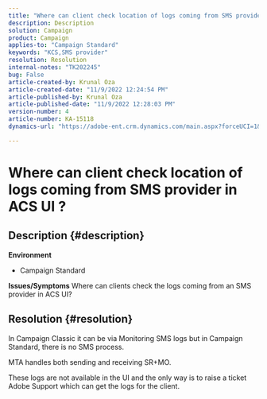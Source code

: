 ```yaml
---
title: "Where can client check location of logs coming from SMS provider in ACS UI ?"
description: Description
solution: Campaign
product: Campaign
applies-to: "Campaign Standard"
keywords: "KCS,SMS provider"
resolution: Resolution
internal-notes: "TK202245"
bug: False
article-created-by: Krunal Oza
article-created-date: "11/9/2022 12:24:54 PM"
article-published-by: Krunal Oza
article-published-date: "11/9/2022 12:28:03 PM"
version-number: 4
article-number: KA-15118
dynamics-url: "https://adobe-ent.crm.dynamics.com/main.aspx?forceUCI=1&pagetype=entityrecord&etn=knowledgearticle&id=54638f7f-2960-ed11-9562-6045bd0067ea"

---
```

# Where can client check location of logs coming from SMS provider in ACS UI ?

## Description {#description}

<b>Environment</b>
- Campaign Standard



<b>Issues/Symptoms</b>
Where can clients check the logs coming from an SMS provider in ACS UI?


## Resolution {#resolution}


In Campaign Classic it can be via Monitoring SMS logs but in Campaign Standard, there is no SMS process.

MTA handles both sending and receiving SR+MO.

These logs are not available in the UI and the only way is to raise a ticket Adobe Support which can get the logs for the client.
